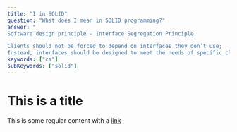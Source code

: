 ```yaml
---
title: "I in SOLID"
question: "What does I mean in SOLID programming?"
answer: "
Software design principle - Interface Segregation Principle.

Clients should not be forced to depend on interfaces they don’t use; 
Instead, interfaces should be designed to meet the needs of specific clients."
keywords: ["cs"]
subKeywords: ["solid"]
---
```


# This is a title

This is some regular content with a [link](https://google.com)
